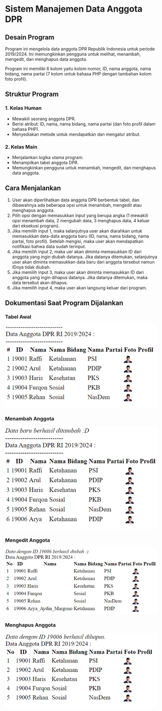 # Sistem Manajemen Data Anggota DPR

## Desain Program
Program ini mengelola data anggota DPR Republik Indonesia untuk periode 2019/2024. Ini memungkinkan pengguna untuk melihat, menambah, mengedit, dan menghapus data anggota.

Program ini memiliki 6 kolom yaitu kolom nomor, ID, nama anggota, nama bidang, nama partai (7 kolom untuk bahasa PHP dengan tambahan kolom foto profil).

## Struktur Program

### 1. Kelas Human
- Mewakili seorang anggota DPR.
- Berisi atribut: ID, nama, nama bidang, nama partai (dan foto profil dalam bahasa PHP).
- Menyediakan metode untuk mendapatkan dan mengatur atribut.

### 2. Kelas Main
- Menjalankan logika utama program.
- Menampilkan tabel anggota DPR.
- Memungkinkan pengguna untuk menambah, mengedit, dan menghapus data anggota.

## Cara Menjalankan
1. User akan diperlihatkan data anggota DPR berbentuk tabel, dan dibawahnya ada beberapa opsi untuk menambah, mengedit atau menghapus anggota.
2. Pilih opsi dengan memasukkan input yang berupa angka (1 mewakili opsi menambah data, 2 mengubah data, 3 menghapus data, 4 keluar dari eksekusi program).
3. Jika memilih input 1, maka selanjutnya user akan diarahkan untuk memasukkan data-data anggota baru (ID, nama, nama bidang, nama partai, foto profil). Setelah mengisi, maka user akan mendapatkan notifikasi bahwa data sudah terinput.
4. Jika memilih input 2, maka uer akan diminta memasukkan ID dari anggota yang ingin diubah datanya. Jika datanya ditemukan, selanjutnya user akan diminta memasukkan data baru dari anggota tersebut namun IDnya tidak diubah.
5. Jika memilih input 3, maka user akan diminta memasukkan ID dari anggota yang ingin dihapus datanya. Jika datanya ditemukan, maka data tersebut akan dihapus.
6. Jika memilih input 4, maka user akan langsung keluar dari program.

## Dokumentasi Saat Program Dijalankan

### Tabel Awal
![Tabel Awal](eksekusi/Tabel_awal.png)

### Menambah Anggota
![Menambah Anggota](eksekusi/Tambah.png)

### Mengedit Anggota
![Mengedit Anggota](eksekusi/Ubah.png)

### Menghapus Anggota
![Menghapus Anggota](eksekusi/Hapus.png)
